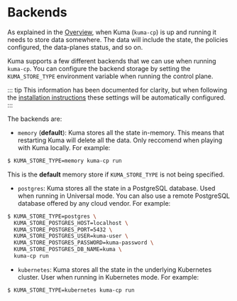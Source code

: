 # Backends

As explained in the [Overview](../overview), when Kuma (`kuma-cp`) is up and running it needs to store data somewhere. The data will include the state, the policies configured, the data-planes status, and so on.

Kuma supports a few different backends that we can use when running `kuma-cp`. You can configure the backend storage by setting the `KUMA_STORE_TYPE` environment variable when running the control plane.

::: tip
This information has been documented for clarity, but when following the [installation instructions](/install/0.1.0) these settings will be automatically configured.
:::

The backends are:

* `memory` (**default**): Kuma stores all the state in-memory. This means that restarting Kuma will delete all the data. Only reccomend when playing with Kuma locally. For example:

```sh
$ KUMA_STORE_TYPE=memory kuma-cp run
```

This is the **default** memory store if `KUMA_STORE_TYPE` is not being specified.

* `postgres`: Kuma stores all the state in a PostgreSQL database. Used when running in Universal mode. You can also use a remote PostgreSQL database offered by any cloud vendor. For example:

```sh
$ KUMA_STORE_TYPE=postgres \
  KUMA_STORE_POSTGRES_HOST=localhost \
  KUMA_STORE_POSTGRES_PORT=5432 \
  KUMA_STORE_POSTGRES_USER=kuma-user \
  KUMA_STORE_POSTGRES_PASSWORD=kuma-password \
  KUMA_STORE_POSTGRES_DB_NAME=kuma \
  kuma-cp run
```

* `kubernetes`: Kuma stores all the state in the underlying Kubernetes cluster. User when running in Kubernetes mode. For example:

```sh
$ KUMA_STORE_TYPE=kubernetes kuma-cp run
```